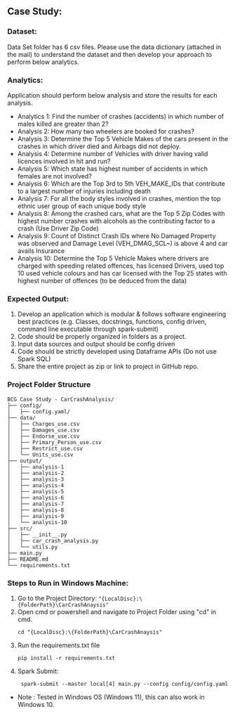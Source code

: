 ## Case Study:
### Dataset:
Data Set folder has 6 csv files. Please use the data dictionary (attached in the mail) to understand the dataset and then develop your approach to perform below analytics.

### Analytics: 
Application should perform below analysis and store the results for each analysis.
* Analytics 1: Find the number of crashes (accidents) in which number of males killed are greater than 2?
* Analysis 2: How many two wheelers are booked for crashes? 
*  Analysis 3: Determine the Top 5 Vehicle Makes of the cars present in the crashes in which driver died and Airbags did not deploy.
* Analysis 4: Determine number of Vehicles with driver having valid licences involved in hit and run? 
* Analysis 5: Which state has highest number of accidents in which females are not involved? 
* Analysis 6: Which are the Top 3rd to 5th VEH_MAKE_IDs that contribute to a largest number of injuries including death
* Analysis 7: For all the body styles involved in crashes, mention the top ethnic user group of each unique body style  
* Analysis 8: Among the crashed cars, what are the Top 5 Zip Codes with highest number crashes with alcohols as the contributing factor to a crash (Use Driver Zip Code)
* Analysis 9: Count of Distinct Crash IDs where No Damaged Property was observed and Damage Level (VEH_DMAG_SCL~) is above 4 and car avails Insurance
* Analysis 10: Determine the Top 5 Vehicle Makes where drivers are charged with speeding related offences, has licensed Drivers, used top 10 used vehicle colours and has car licensed with the Top 25 states with highest number of offences (to be deduced from the data)


### Expected Output:
1. Develop an application which is modular & follows software engineering best practices (e.g. Classes, docstrings, functions, config driven, command line executable through spark-submit)
2. Code should be properly organized in folders as a project.
3. Input data sources and output should be config driven
4. Code should be strictly developed using Dataframe APIs (Do not use Spark SQL)
5. Share the entire project as zip or link to project in GitHub repo.


### Project Folder Structure

```
BCG Case Study - CarCrashAnalysis/
├── config/
│   ├── config.yaml/
├── data/
│   ├── Charges_use.csv
│   ├── Damages_use.csv
│   ├── Endorse_use.csv
│   ├── Primary_Person_use.csv
│   ├── Restrict_use.csv
│   └── Units_use.csv
├── output/
│   ├── analysis-1
│   ├── analysis-2
│   ├── analysis-3
│   ├── analysis-4
│   ├── analysis-5
│   ├── analysis-6
│   ├── analysis-7
│   ├── analysis-8
│   ├── analysis-9
│   └── analysis-10
├── src/
│   ├── __init__.py
│   ├── car_crash_analysis.py
│   └── utils.py
├── main.py
├── README.md
└── requirements.txt
```

### Steps to Run in Windows Machine:
1. Go to the Project Directory: `"{LocalDisc}:\{FolderPath}\CarCrashAnaysis"`
2. Open cmd or powershell and navigate to Project Folder using "cd" in cmd.
   ```commandline
   cd "{LocalDisc}:\{FolderPath}\CarCrashAnaysis"
3. Run the requirements.txt file
   ```commandline
   pip install -r requirements.txt
4. Spark Submit:
   ```commandline
    spark-submit --master local[4] main.py --config config/config.yaml
   
* Note : Tested in Windows OS (Windows 11), this can also work in Windows 10.
